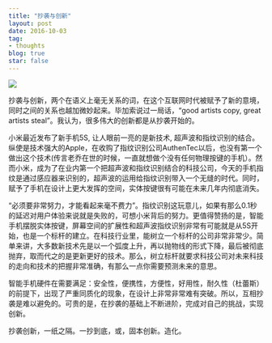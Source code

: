 ```yaml
---
title: "抄袭与创新"
layout: post
date: 2016-10-03
tag:
- thoughts
blog: true
star: false
---
```


<img src="{{site.url}}/assets/images/innovation.jpg" />

抄袭与创新，两个在语义上毫无关系的词，在这个互联网时代被赋予了新的意境，同时之间的关系也越加微妙起来。毕加索说过一局话，“good artists copy, great artists steal”。我认为，很多伟大的创新都是从抄袭开始的。

小米最近发布了新手机5S, 让人眼前一亮的是新技术, 超声波和指纹识别的结合。纵使是技术强大的Apple，在收购了指纹识别公司AuthenTec以后，也没有第一个做出这个技术(传言老乔在世的时候，一直就想做个没有任何物理按键的手机）。然而小米，成为了在业内第一个把超声波和指纹识别结合的科技公司，今天的手机指纹是通过感应器来识别的，超声波的运用给指纹识别带入一个无缝的时代。同时，赋予了手机在设计上更大发挥的空间，实体按键很有可能在未来几年内彻底消失。

“必须要非常努力，才能看起来毫不费力”。指纹识别这玩意儿，如果有那么0.1秒的延迟对用户体验来说就是失败的，可想小米背后的努力。更值得赞扬的是，智能手机摆脱实体按键，屏幕空间的扩展性和超声波指纹识别非常有可能就是从5S开始，也是一个标杆的建立。在科技行业里，能树立一个标杆的公司非常非常少。简单来讲，大多数新技术先是以一个弧度上升，再以抛物线的形式下降，最后被彻底抛弃，取而代之的是更新更好的技术。那么，树立标杆就要求科技公司对未来科技的走向和技术的把握非常准确，有那么一点你需要预测未来的意思。

智能手机硬件在需要满足：安全性，便携性，方便性，好用性，耐久性（杜蕾斯）的前提下，出现了严重同质化的现象，在设计上非常非常难有突破。所以，互相抄袭是难以避免的。可贵的是，在抄袭的基础上不断进阶，完成对自己的挑战，实现创新。

抄袭创新，一纸之隔。一抄到底，或，固本创新。造化。

